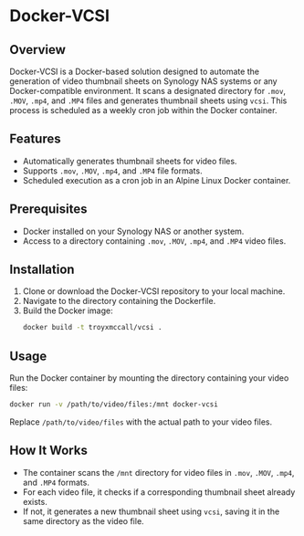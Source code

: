 # Docker-VCSI

## Overview
Docker-VCSI is a Docker-based solution designed to automate the generation of video thumbnail sheets on Synology NAS systems or any Docker-compatible environment. It scans a designated directory for `.mov`, `.MOV`, `.mp4`, and `.MP4` files and generates thumbnail sheets using `vcsi`. This process is scheduled as a weekly cron job within the Docker container.

## Features
- Automatically generates thumbnail sheets for video files.
- Supports `.mov`, `.MOV`, `.mp4`, and `.MP4` file formats.
- Scheduled execution as a cron job in an Alpine Linux Docker container.

## Prerequisites
- Docker installed on your Synology NAS or another system.
- Access to a directory containing `.mov`, `.MOV`, `.mp4`, and `.MP4` video files.

## Installation
1. Clone or download the Docker-VCSI repository to your local machine.
2. Navigate to the directory containing the Dockerfile.
3. Build the Docker image:
   ```bash
   docker build -t troyxmccall/vcsi .
   ```

## Usage
Run the Docker container by mounting the directory containing your video files:

```bash
docker run -v /path/to/video/files:/mnt docker-vcsi
```

Replace `/path/to/video/files` with the actual path to your video files.

## How It Works
- The container scans the `/mnt` directory for video files in `.mov`, `.MOV`, `.mp4`, and `.MP4` formats.
- For each video file, it checks if a corresponding thumbnail sheet already exists.
- If not, it generates a new thumbnail sheet using `vcsi`, saving it in the same directory as the video file.
